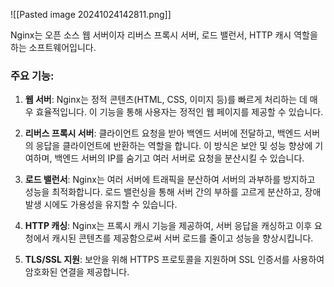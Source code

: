 ![[Pasted image 20241024142811.png]]

Nginx는 오픈 소스 웹 서버이자 리버스 프록시 서버, 로드 밸런서, HTTP 캐시 역할을 하는 소프트웨어입니다.

### 주요 기능:

1. **웹 서버**: Nginx는 정적 콘텐츠(HTML, CSS, 이미지 등)를 빠르게 처리하는 데 매우 효율적입니다. 이 기능을 통해 사용자는 정적인 웹 페이지를 제공할 수 있습니다.
    
2. **리버스 프록시 서버**: 클라이언트 요청을 받아 백엔드 서버에 전달하고, 백엔드 서버의 응답을 클라이언트에 반환하는 역할을 합니다. 이 방식은 보안 및 성능 향상에 기여하며, 백엔드 서버의 IP를 숨기고 여러 서버로 요청을 분산시킬 수 있습니다.
    
3. **로드 밸런서**: Nginx는 여러 서버에 트래픽을 분산하여 서버의 과부하를 방지하고 성능을 최적화합니다. 로드 밸런싱을 통해 서버 간의 부하를 고르게 분산하고, 장애 발생 시에도 가용성을 유지할 수 있습니다.
    
4. **HTTP 캐싱**: Nginx는 프록시 캐시 기능을 제공하여, 서버 응답을 캐싱하고 이후 요청에서 캐시된 콘텐츠를 제공함으로써 서버 로드를 줄이고 성능을 향상시킵니다.
    
5. **TLS/SSL 지원**: 보안을 위해 HTTPS 프로토콜을 지원하며 SSL 인증서를 사용하여 암호화된 연결을 제공합니다.

